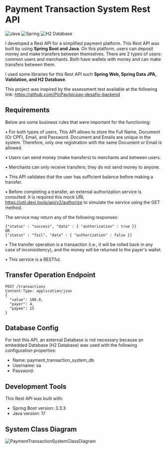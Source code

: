# Payment Transaction System Rest API
![Java](https://img.shields.io/badge/Java-ED8B00?style=for-the-badge&logo=openjdk&logoColor=white) ![Spring](https://img.shields.io/badge/Spring-6DB33F?style=for-the-badge&logo=Spring&logoColor=white)  ![H2 Database](https://img.shields.io/badge/H2%20Database-018bff?style=for-the-badge&logoColor=white) 

I developed a Rest API for a simplified payment platform. This Rest API was built by using **Spring Boot and Java**. On this platform, users can deposit money and make transfers between themselves. There are 2 types of users: common users and merchants. Both have wallets with money and can make transfers between them.

I used some libraries for this Rest API such **Spring Web, Spring Data JPA, Validation, and H2 Database**.

This project was inspired by the assessment test available at the following link:
https://github.com/PicPay/picpay-desafio-backend

## Requirements

Below are some business rules that were important for the functioning:

•	For both types of users, This API allows to store the Full Name, Document (Or CPF), Email, and Password. Document and Emails are unique in the system. Therefore, only one registration with the same Document or Email is allowed.

•	Users can send money (make transfers) to merchants and between users.

•	Merchants can only receive transfers; they do not send money to anyone.

•	This API validates that the user has sufficient balance before making a transfer.

•	Before completing a transfer, an external authorization service is consulted. It is required this mock URL https://util.devi.tools/api/v2/authorize to simulate the service using the GET method.

The service may return any of the following responses:
```
{"status" : "success", "data" : { "authorization" : true }}
OR
{"status" : "fail", "data" : { "authorization" : false }}
```

•	The transfer operation is a transaction (i.e., it will be rolled back in any case of inconsistency), and the money will be returned to the payer's wallet.

•	This service is a RESTful.

## Transfer Operation Endpoint 

```
POST /transactions
Content-Type: application/json
{
  "value": 100.0,
  "payer": 4,
  "payee": 15
}
```

## Database Config
For test this API, an external Database is not necessary because an embedded Database (H2 Database) was used with the following configuration properties:

- Name: payment_transaction_system_db
- Username: sa
- Password:

## Development Tools
This Rest API was built with:

- Spring Boot version: 3.3.3
- Java version: 17

## System Class Diagram

![PaymentTransactionSystemClassDiagram](https://github.com/user-attachments/assets/a83c4021-965c-4d64-ab53-a1b8c2ea0136)



